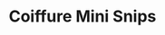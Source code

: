 ---
title: "Coiffure Mini Snips"
url: /vaudreuil-dorion/coiffure-mini-snips-boulevard-harwood/
shop: Friseur
---